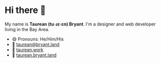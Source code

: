 # Hi there 👋

My name is **Taurean (tʊ·ɹɛ·ɛn) Bryant**. I'm a designer and web developer living in the Bay Area. 

- 😄 Pronouns: He/Him/His
- 📨 taurean@bryant.land
- 💼  [taurean.work](https://taurean.work)
- 👹  [taurean.bryant.land](https://taurean.bryant.land)
